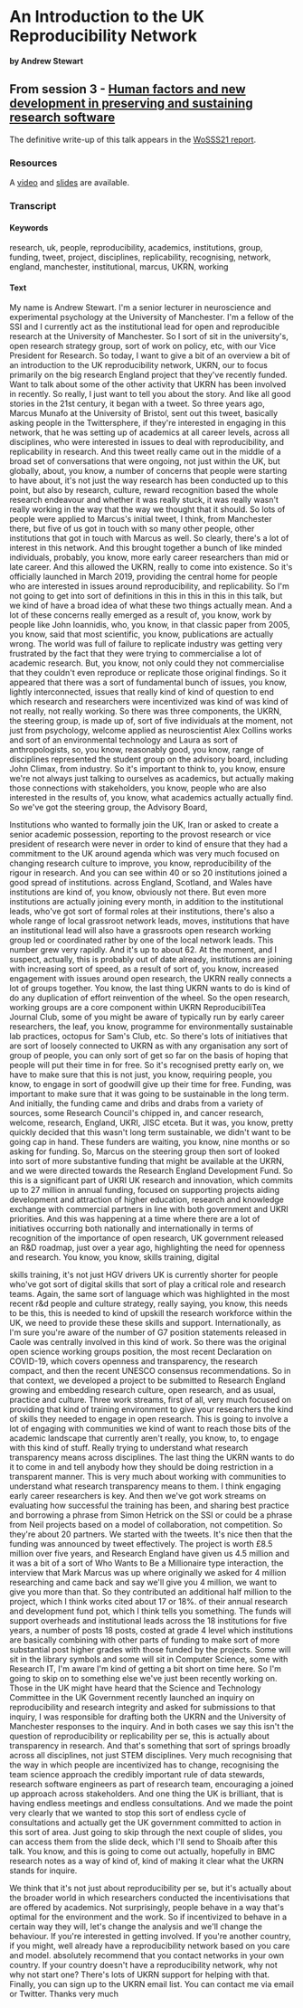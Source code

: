 # An Introduction to the UK Reproducibility Network
**by Andrew Stewart**  

## From session 3 - [Human factors and new development in preserving and sustaining research software](/wosss21/agenda#session-3)  

The definitive write-up of this talk appears in the [WoSSS21 report](https://wosss.org/#reports).

### Resources 

A [video](https://www.youtube.com/watch?v=qKmpUI0cgaw&list=PLXAvKzjdTsrxFqbjWtxHjfJc0RN6jMwZg&index=21) and [slides](https://docs.google.com/presentation/d/1ZWu0RUlzTWGK2RygtWxvM53lLSdhmf01MVOiD7wQAUg/edit) are available.

### Transcript

#### Keywords

research, uk, people, reproducibility, academics, institutions, group, funding, tweet, project, disciplines, replicability, recognising, network, england, manchester, institutional, marcus, UKRN, working

#### Text

My name is Andrew Stewart. I'm a senior lecturer in neuroscience and experimental psychology at the University of Manchester. I'm a fellow of the SSI and I currently act as the institutional lead for open and reproducible research at the University of Manchester. So I sort of sit in the university's, open research strategy group, sort of work on policy, etc, with our Vice President for Research. So today, I want to give a bit of an overview a bit of an introduction to the UK reproducibility network, UKRN, our to focus primarily on the big research England project that they've recently funded. Want to talk about some of the other activity that UKRN has been involved in recently. So really, I just want to tell you about the story. And like all good stories in the 21st century, it began with a tweet. So three years ago, Marcus Munafo at the University of Bristol, sent out this tweet, basically asking people in the Twittersphere, if they're interested in engaging in this network, that he was setting up of academics at all career levels, across all disciplines, who were interested in issues to deal with reproducibility, and replicability in research. And this tweet really came out in the middle of a broad set of conversations that were ongoing, not just within the UK, but globally, about, you know, a number of concerns that people were starting to have about, it's not just the way research has been conducted up to this point, but also by research, culture, reward recognition based the whole research endeavour and whether it was really stuck, it was really wasn't really working in the way that the way we thought that it should. So lots of people were applied to Marcus's initial tweet, I think, from Manchester there, but five of us got in touch with so many other people, other institutions that got in touch with Marcus as well. So clearly, there's a lot of interest in this network. And this brought together a bunch of like minded individuals, probably, you know, more early career researchers than mid or late career. And this allowed the UKRN, really to come into existence. So it's officially launched in March 2019, providing the central home for people who are interested in issues around reproducibility, and replicability. So I'm not going to get into sort of definitions in this in this in this in this talk, but we kind of have a broad idea of what these two things actually mean. And a lot of these concerns really emerged as a result of, you know, work by people like John Ioannidis, who, you know, in that classic paper from 2005, you know, said that most scientific, you know, publications are actually wrong. The world was full of failure to replicate industry was getting very frustrated by the fact that they were trying to commercialise a lot of academic research. But, you know, not only could they not commercialise that they couldn't even reproduce or replicate those original findings. So it appeared that there was a sort of fundamental bunch of issues, you know, lightly interconnected, issues that really kind of kind of question to end which research and researchers were incentivized was kind of was kind of not really, not really working. So there was three components, the UKRN, the steering group, is made up of, sort of five individuals at the moment, not just from psychology, welcome applied as neuroscientist Alex Collins works and sort of an environmental technology and Laura as sort of anthropologists, so, you know, reasonably good, you know, range of disciplines represented the student group on the advisory board, including John Climax, from industry. So it's important to think to, you know, ensure we're not always just talking to ourselves as academics, but actually making those connections with stakeholders, you know, people who are also interested in the results of, you know, what academics actually actually find. So we've got the steering group, the Advisory Board,
 
Institutions who wanted to formally join the UK, Iran or asked to create a senior academic possession, reporting to the provost research or vice president of research were never in order to kind of ensure that they had a commitment to the UK around agenda which was very much focused on changing research culture to improve, you know, reproducibility of the rigour in research. And you can see within 40 or so 20 institutions joined a good spread of institutions. across England, Scotland, and Wales have institutions are kind of, you know, obviously not there. But even more institutions are actually joining every month, in addition to the institutional leads, who've got sort of formal roles at their institutions, there's also a whole range of local grassroot network leads, moves, institutions that have an institutional lead will also have a grassroots open research working group led or coordinated rather by one of the local network leads.  This number grew very rapidly. And it's up to about 62. At the moment, and I suspect, actually, this is probably out of date already, institutions are joining with increasing sort of speed, as a result of sort of, you know, increased engagement with issues around open research, the UKRN really connects a lot of groups together. You know, the last thing UKRN wants to do is kind of do any duplication of effort reinvention of the wheel. So the open research, working groups are a core component within UKRN ReproducibiliTea Journal Club, some of you might be aware of typically run by early career researchers, the leaf, you know, programme for environmentally sustainable lab practices, octopus for Sam's Club, etc. So there's lots of initiatives that are sort of loosely connected to UKRN as with any organisation any sort of group of people, you can only sort of get so far on the basis of hoping that people will put their time in for free. So it's recognised pretty early on, we have to make sure that this is not just, you know, requiring people, you know, to engage in sort of goodwill give up their time for free. Funding, was important to make sure that it was going to be sustainable in the long term. And initially, the funding came and dribs and drabs from a variety of sources, some Research Council's chipped in, and cancer research, welcome, research, England, UKRI, JISC etceta. But it was, you know, pretty quickly decided that this wasn't long term sustainable, we didn't want to be going cap in hand. These funders are waiting, you know, nine months or so asking for funding. So, Marcus on the steering group then sort of looked into sort of more substantive funding that might be available at the UKRN, and we were directed towards the Research England Development Fund. So this is a significant part of UKRI UK research and innovation, which commits up to 27 million in annual funding, focused on supporting projects aiding development and attraction of higher education, research and knowledge exchange with commercial partners in line with both government and UKRI priorities. And this was happening at a time where there are a lot of initiatives occurring both nationally and internationally in terms of recognition of the importance of open research, UK government released an R&D roadmap, just over a year ago, highlighting the need for openness and research. You know, you know, skills training, digital
 
skills training, it's not just HGV drivers UK is currently shorter for people who've got sort of digital skills that sort of play a critical role and research teams. Again, the same sort of language which was highlighted in the most recent r&d people and culture strategy, really saying, you know, this needs to be this, this is needed to kind of upskill the research workforce within the UK, we need to provide these these skills and support. Internationally, as I'm sure you're aware of the number of G7 position statements released in Caole was centrally involved in this kind of work. So there was the original open science working groups position, the most recent Declaration on COVID-19, which covers openness and transparency, the research compact, and then the recent UNESCO consensus recommendations. So in that context, we developed a project to be submitted to Research England growing and embedding research culture, open research, and as usual, practice and culture. Three work streams, first of all, very much focused on providing that kind of training environment to give your researchers the kind of skills they needed to engage in open research. This is going to involve a lot of engaging with communities we kind of want to reach those bits of the academic landscape that currently aren't really, you know, to, to engage with this kind of stuff. Really trying to understand what research transparency means across disciplines. The last thing the UKRN wants to do it to come in and tell anybody how they should be doing restriction in a transparent manner. This is very much about working with communities to understand what research transparency means to them. I think engaging early career researchers is key. And then we've got work streams on evaluating how successful the training has been, and sharing best practice and borrowing a phrase from Simon Hetrick on the SSI or could be a phrase from Neil projects based on a model of collaboration, not competition. So they're about 20  partners. We started with the tweets. It's nice then that the funding was announced by tweet effectively. The project is worth £8.5 million over five years, and Research England have given us 4.5 million and it was a bit of a sort of Who Wants to Be a Millionaire type interaction, the interview that Mark Marcus was up where originally we asked for 4 million researching and came back and say we'll give you 4 million, we want to give you more than that. So they contributed an additional half million to the project, which I think works cited about 17 or 18%. of their annual research and development fund pot, which I think tells you something. The funds will support overheads and institutional leads across the 18 institutions for five years, a number of posts 18 posts, costed at grade 4 level which institutions are basically combining with other parts of funding to make sort of more substantial post higher grades with those funded by the projects. Some will sit in the library symbols and some will sit in Computer Science, some with Research IT, I'm aware I'm kind of getting a bit short on time here. So I'm going to skip on to something else we've just been recently working on. Those in the UK might have heard that the Science and Technology Committee in the UK Government recently launched an inquiry on reproducibility and research integrity and asked for submissions to that inquiry, I was responsible for drafting both the UKRN and the University of Manchester responses to the inquiry. And in both cases we say this isn't the question of reproducibility or replicability per se, this is actually about transparency in research. And that's something that sort of springs broadly across all disciplines, not just STEM disciplines. Very much recognising that the way in which people are incentivized has to change, recognising the team science approach the credibly important rule of data stewards, research software engineers as part of research team, encouraging a joined up approach across stakeholders. And one thing the UK is brilliant, that is having endless meetings and endless consultations. And we made the point very clearly that we wanted to stop this sort of endless cycle of consultations and actually get the UK government committed to action in this sort of area. Just going to skip through the next couple of slides, you can access them from the slide deck, which I'll send to Shoaib after this talk. You know, and this is going to come out actually, hopefully in BMC research notes as a way of kind of, kind of making it clear what the UKRN stands for inquire.
 
We think that it's not just about reproducibility per se, but it's actually about the broader world in which researchers conducted the incentivisations that are offered by academics. Not surprisingly, people behave in a way that's optimal for the environment and the work. So if incentivized to behave in a certain way they will, let's change the analysis and we'll change the behaviour. If you're interested in getting involved. If you're another country, if you might, well already have a reproducibility network based on you care and model. absolutely recommend that you contact networks in your own country. If your country doesn't have a reproducibility network, why not why not start one? There's lots of UKRN support for helping with that. Finally, you can sign up to the UKRN email list. You can contact me via email or Twitter. Thanks very much




